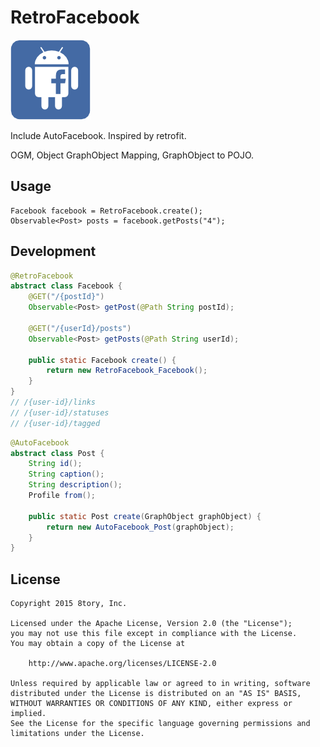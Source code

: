 # RetroFacebook

![RetroFacebook.png](art/retrofacebook.png)

Include AutoFacebook. Inspired by retrofit.

OGM, Object GraphObject Mapping, GraphObject to POJO.

## Usage

```
Facebook facebook = RetroFacebook.create();
Observable<Post> posts = facebook.getPosts("4");
```

## Development

```java
@RetroFacebook
abstract class Facebook {
    @GET("/{postId}")
    Observable<Post> getPost(@Path String postId);

    @GET("/{userId}/posts")
    Observable<Post> getPosts(@Path String userId);

    public static Facebook create() {
        return new RetroFacebook_Facebook();
    }
}
// /{user-id}/links
// /{user-id}/statuses
// /{user-id}/tagged
```

```java
@AutoFacebook
abstract class Post {
    String id();
    String caption();
    String description();
    Profile from();

    public static Post create(GraphObject graphObject) {
        return new AutoFacebook_Post(graphObject);
    }
}
```

## License

```
Copyright 2015 8tory, Inc.

Licensed under the Apache License, Version 2.0 (the "License");
you may not use this file except in compliance with the License.
You may obtain a copy of the License at

    http://www.apache.org/licenses/LICENSE-2.0

Unless required by applicable law or agreed to in writing, software
distributed under the License is distributed on an "AS IS" BASIS,
WITHOUT WARRANTIES OR CONDITIONS OF ANY KIND, either express or implied.
See the License for the specific language governing permissions and
limitations under the License.
```
